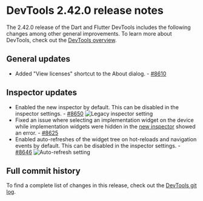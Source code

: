 # DevTools 2.42.0 release notes

The 2.42.0 release of the Dart and Flutter DevTools
includes the following changes among other general improvements.
To learn more about DevTools, check out the
[DevTools overview](/tools/devtools/overview).

## General updates

* Added "View licenses" shortcut to the About dialog. - [#8610](https://github.com/flutter/devtools/pull/8610)

## Inspector updates

* Enabled the new inspector by default. This can be disabled in the inspector settings. - [#8650](https://github.com/flutter/devtools/pull/8650)
    ![Legacy inspector setting](/tools/devtools/release-notes/images-2.42.0/legacy_inspector_setting.png "Legacy inspector setting")
* Fixed an issue where selecting an implementation widget on the device while implementation widgets were hidden in the [new inspector](https://docs.flutter.dev/tools/devtools/release-notes/release-notes-2.40.1#inspector-updates) showed an error. - [#8625](https://github.com/flutter/devtools/pull/8625)
* Enabled auto-refreshes of the widget tree on hot-reloads and navigation events by default. This can be disabled in the inspector settings. - [#8646](https://github.com/flutter/devtools/pull/8646)
    ![Auto-refresh setting](/tools/devtools/release-notes/images-2.42.0/inspector_auto_refresh_setting.png "Inspector auto-refresh setting")

## Full commit history

To find a complete list of changes in this release, check out the
[DevTools git log](https://github.com/flutter/devtools/tree/v2.42.0).
